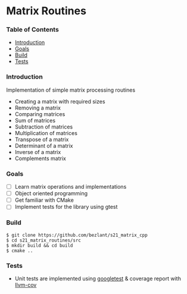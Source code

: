 # Matrix Routines

### Table of Contents
* [Introduction](#introduction)
* [Goals](#goals)
* [Build](#build)
* [Tests](#tests)

### Introduction

Implementation of simple matrix processing routines
- Creating a matrix with required sizes
- Removing a matrix
- Comparing matrices
- Sum of matrices
- Subtraction of matrices
- Multiplication of matrices
- Transpose of a matrix
- Determinant of a matrix
- Inverse of a matrix
- Complements matrix

### Goals
- [ ] Learn matrix operations and implementations
- [ ] Object oriented programming
- [ ] Get familiar with CMake
- [ ] Implement tests for the library using gtest

### Build

```
$ git clone https://github.com/bezlant/s21_matrix_cpp
$ cd s21_matrix_routines/src
$ mkdir build && cd build 
$ cmake ..
```

### Tests
* Unit tests are implemented using [googletest](https://google.github.io/googletest/) & coverage report with [llvm-cov](https://llvm.org/docs/CommandGuide/llvm-cov.html)
